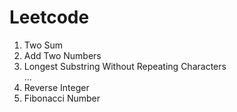 # Leetcode

1. Two Sum
2. Add Two Numbers
3. Longest Substring Without Repeating Characters  
...  
7. Reverse Integer  
509. Fibonacci Number  
